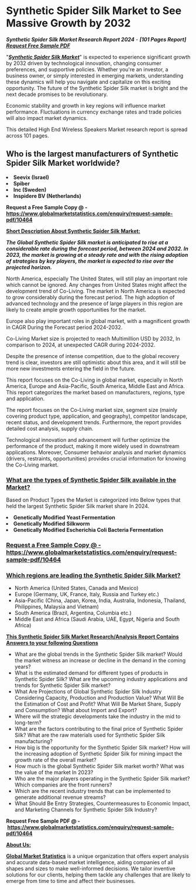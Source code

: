 <h1>Synthetic Spider Silk Market to See Massive Growth by 2032</h1><p><em><strong>Synthetic Spider Silk Market Research Report 2024</strong></em>&nbsp;-&nbsp;<em><strong>[101 Pages Report] </strong></em><em><strong><a href="https://www.globalmarketstatistics.com/enquiry/request-sample-pdf/10464">Request Free Sample PDF</a></strong></em></p><p>"<a style="font-style: italic; font-weight: bold;" href="https://www.globalmarketstatistics.com/market-reports/synthetic-spider-silk-market-10464">Synthetic Spider Silk Market</a>" is expected to experience significant growth by 2032 driven by technological innovation, changing consumer preferences, and supportive policies. Whether you're an investor, a business owner, or simply interested in emerging markets, understanding these dynamics will help you navigate and capitalize on this exciting opportunity. The future of the&nbsp;Synthetic Spider Silk market is bright and the next decade promises to be revolutionary.</p><p>Economic stability and growth in key regions will influence market performance. Fluctuations in currency exchange rates and trade policies will also impact market dynamics.</p><p>This detailed&nbsp;High End Wireless Speakers Market research report is spread across 101 pages.</p><h2><strong>Who is the largest manufacturers of Synthetic Spider Silk Market worldwide?</strong></h2><p><strong><li>Seevix (Israel)<li>Spiber<li>Inc (Sweden)<li>Inspidere BV (Netherlands)</strong></p><p><strong>Request a Free Sample Copy @ - <a href="https://www.globalmarketstatistics.com/enquiry/request-sample-pdf/10464">https://www.globalmarketstatistics.com/enquiry/request-sample-pdf/10464</a></strong></p><p><strong><u>Short Description About Synthetic Spider Silk Market:</u></strong></p><p><strong><em>The Global Synthetic Spider Silk market is anticipated to rise at a considerable rate during the forecast period, between 2024 and 2032. In 2023, the market is growing at a steady rate and with the rising adoption of strategies by key players, the market is expected to rise over the projected horizon.</em></strong></p><p>North America, especially The United States, will still play an important role which cannot be ignored. Any changes from United States might affect the development trend of Co-Living. The market in North America is expected to grow considerably during the forecast period. The high adoption of advanced technology and the presence of large players in this region are likely to create ample growth opportunities for the market.</p><p>Europe also play important roles in global market, with a magnificent growth in CAGR During the Forecast period 2024-2032.</p><p>Co-Living Market size is projected to reach Multimillion USD by 2032, In comparison to 2024, at unexpected CAGR during 2024-2032.</p><p>Despite the presence of intense competition, due to the global recovery trend is clear, investors are still optimistic about this area, and it will still be more new investments entering the field in the future.</p><p>This report focuses on the Co-Living in global market, especially in North America, Europe and Asia-Pacific, South America, Middle East and Africa. This report categorizes the market based on manufacturers, regions, type and application.</p><p>The report focuses on the Co-Living market size, segment size (mainly covering product type, application, and geography), competitor landscape, recent status, and development trends. Furthermore, the report provides detailed cost analysis, supply chain.</p><p>Technological innovation and advancement will further optimize the performance of the product, making it more widely used in downstream applications. Moreover, Consumer behavior analysis and market dynamics (drivers, restraints, opportunities) provides crucial information for knowing the Co-Living market.</p><h3 class="rank-math-question "><span style="text-decoration: underline;">What are the types of Synthetic Spider Silk available in the Market?</span></h3><p>Based on Product Types the Market is categorized into Below types that held the largest Synthetic Spider Silk market share In 2024.</p><p><strong><li>Genetically Modified Yeast Fermentation<li>Genetically Modified Silkworm<li>Genetically Modified Escherichia Coli Bacteria Fermentation</strong></p><h3 class="rank-math-question "><span style="text-decoration: underline;">Request a Free Sample Copy @ - <a href="https://www.globalmarketstatistics.com/enquiry/request-sample-pdf/10464">https://www.globalmarketstatistics.com/enquiry/request-sample-pdf/10464</a></span></h3><h3 class="rank-math-question "><span style="text-decoration: underline;">Which regions are leading the Synthetic Spider Silk Market?</span></h3><ul><li>North America (United States, Canada and Mexico)</li><li>Europe (Germany, UK, France, Italy, Russia and Turkey etc.)</li><li>Asia-Pacific (China, Japan, Korea, India, Australia, Indonesia, Thailand, Philippines, Malaysia and Vietnam)</li><li>South America (Brazil, Argentina, Columbia etc.)</li><li>Middle East and Africa (Saudi Arabia, UAE, Egypt, Nigeria and South Africa)</li></ul><p><strong><u>This Synthetic Spider Silk Market Research/Analysis Report Contains Answers to your following Questions</u></strong></p><ul><li>What are the global trends in the Synthetic Spider Silk market? Would the market witness an increase or decline in the demand in the coming years?</li><li>What is the estimated demand for different types of products in Synthetic Spider Silk? What are the upcoming industry applications and trends for Synthetic Spider Silk market?</li><li>What Are Projections of Global Synthetic Spider Silk Industry Considering Capacity, Production and Production Value? What Will Be the Estimation of Cost and Profit? What Will Be Market Share, Supply and Consumption? What about Import and Export?</li><li>Where will the strategic developments take the industry in the mid to long-term?</li><li>What are the factors contributing to the final price of Synthetic Spider Silk? What are the raw materials used for Synthetic Spider Silk manufacturing?</li><li>How big is the opportunity for the Synthetic Spider Silk market? How will the increasing adoption of Synthetic Spider Silk for mining impact the growth rate of the overall market?</li><li>How much is the global Synthetic Spider Silk market worth? What was the value of the market In 2023?</li><li>Who are the major players operating in the Synthetic Spider Silk market? Which companies are the front runners?</li><li>Which are the recent industry trends that can be implemented to generate additional revenue streams?</li><li>What Should Be Entry Strategies, Countermeasures to Economic Impact, and Marketing Channels for Synthetic Spider Silk Industry?</li></ul><p><strong>Request Free Sample PDF @ -&nbsp;<a href="https://www.globalmarketstatistics.com/enquiry/request-sample-pdf/10464">https://www.globalmarketstatistics.com/enquiry/request-sample-pdf/10464</a></strong></p><p><strong><u>About Us:</u></strong></p><p><strong><a href="https://www.globalmarketstatistics.com/">Global Market Statistics</a></strong> is a unique organization that offers expert analysis and accurate data-based market intelligence, aiding companies of all shapes and sizes to make well-informed decisions. We tailor inventive solutions for our clients, helping them tackle any challenges that are likely to emerge from time to time and affect their businesses.</p>
